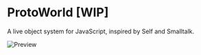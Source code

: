 # ProtoWorld [WIP]
A live object system for JavaScript, inspired by Self and Smalltalk.

![Preview](https://i.imgur.com/psX5VDJ.png)
